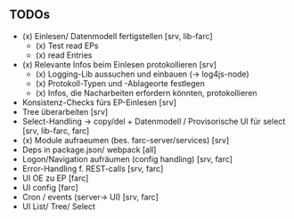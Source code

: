 ## TODOs

* (x) Einlesen/ Datenmodell fertigstellen [srv, lib-farc] 
  * (x) Test read EPs
  * (x) read Entries
* (x) Relevante Infos beim Einlesen protokollieren [srv]
  * (x) Logging-Lib aussuchen und einbauen (-> log4js-node)
  * (x) Protokoll-Typen und -Ablageorte festlegen  
  * (x) Infos, die Nacharbeiten erfordern könnten, protokollieren
* Konsistenz-Checks fürs EP-Einlesen [srv]  
* Tree überarbeiten [srv]
* Select-Handling -> copy/del + Datenmodell / Provisorische UI für select [srv, lib-farc, farc]
* (x) Module aufraeumen (bes. farc-server/services) [srv]
* Deps in package.json/ webpack [all]
* Logon/Navigation aufräumen (config handling) [srv, farc]
* Error-Handling f. REST-calls [srv, farc]
* UI OE zu EP [farc]
* UI config [farc]
* Cron / events (server-> UI) [srv, farc]
* UI List/ Tree/ Select

